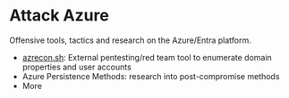 # Attack Azure
Offensive tools, tactics and research on the Azure/Entra platform.
- [azrecon.sh](https://github.com/toneillcodes/attack-azure/blob/main/recon/azrecon/azrecon.sh): External pentesting/red team tool to enumerate domain properties and user accounts
- Azure Persistence Methods: research into post-compromise methods
- More
